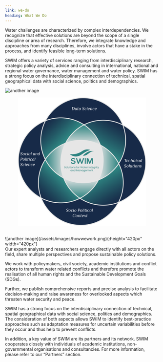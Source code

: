 ```yaml
---
link: we-do
heading: What We Do
---
```


Water challenges are characterized by complex interdependencies. We recognize that effective solutions are beyond the scope of a single discipline or area of research. Therefore, we integrate knowledge and approaches from many disciplines, involve actors that have a stake in the process, and identify feasible long-term solutions. 

SWIM offers a variety of services ranging from interdisciplinary research, strategic policy analysis, advice and consulting in international, national and regional water governance, water management and water policy. SWIM has a strong focus on the interdisciplinary connection of technical, spatial geographical data with social science, politics and demographics. 

![another image](/assets/images/howwework.png/420/420?style=centerme)

<p align="center"><img width="420" height="420" src="/assets/images/howwework.png"></p>

<br />
![another image](/assets/images/howwework.png){:height="420px" width="420px"}

<br />
Our expert analysts and researchers engage directly with all actors on the field, share multiple perspectives and propose sustainable policy solutions. 

We work with policymakers, civil society, academic institutions and conflict actors to transform water related conflicts and therefore promote the realisation of all human rights and the Sustainable Development Goals (SDGs). 

Further, we publish comprehensive reports and precise analysis to facilitate decision-making and raise awareness for overlooked aspects which threaten water security and peace.  

SWIM has a strong focus on the interdisciplinary connection of technical, spatial geographical data with social science, politics and demographics. The consideration of both aspects allows SWIM to identify best-practice approaches such as adaptation measures for uncertain variabilities before they occur and thus help to prevent conflicts.  

In addition, a key value of SWIM are its partners and its network. SWIM cooperates closely with individuals of academic institutions, non-governmental organisations and consultancies. For more information, please refer to our “Partners” section.
